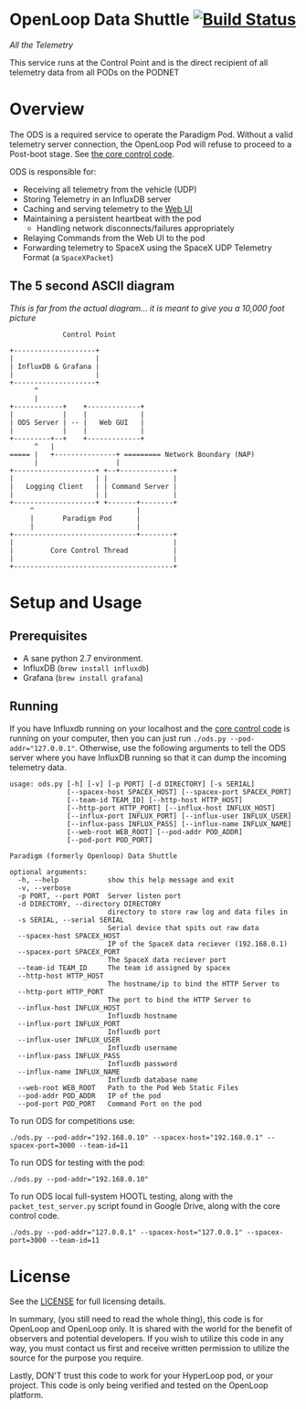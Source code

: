 # OpenLoop Data Shuttle [![Build Status](https://travis-ci.org/openloopalliance/ODS.svg?branch=master)](https://travis-ci.org/openloopalliance/ODS)

_All the Telemetry_

This service runs at the Control Point and is the direct recipient of all
telemetry data from all PODs on the PODNET

# Overview

The ODS is a required service to operate the Paradigm Pod. Without a valid
telemetry server connection, the OpenLoop Pod will refuse to proceed to a
Post-boot stage.  See
[the core control code](https://github.com/ParadigmHyperloop/hyperloop).

ODS is responsible for:

* Receiving all telemetry from the vehicle (UDP)
* Storing Telemetry in an InfluxDB server
* Caching and serving telemetry to the [Web UI](https://github.com/ParadigmHyperloop/web)
* Maintaining a persistent heartbeat with the pod
  * Handling network disconnects/failures appropriately
* Relaying Commands from the Web UI to the pod
* Forwarding telemetry to SpaceX using the SpaceX UDP Telemetry Format (a `SpaceXPacket`)

## The 5 second ASCII diagram

_This is far from the actual diagram... it is meant to give you a 10,000 foot
picture_

```
             Control Point

+--------------------+
|                    |
| InfluxDB & Grafana |
|                    |
+--------------------+
      ^
      |
+------------+    +-------------+
|            |    |             |
| ODS Server | -- |   Web GUI   |   
|            |    |             |
+---------+--+    +-------------+
      ^   |                      
===== |   +---------------+ ========= Network Boundary (NAP)
      |                   |         
+--------------------+ +--+-------------+
|                    | |                |
|   Logging Client   | | Command Server |
|                    | |                |
+--------------------+ +-------+--------+
     ^                         |
     |       Paradigm Pod      |
     |                         |
+------------------------------+--------+
|                                       |
|         Core Control Thread           |
|                                       |
+---------------------------------------+
```

# Setup and Usage

## Prerequisites

* A sane python 2.7 environment.
* InfluxDB (`brew install influxdb`)
* Grafana (`brew install grafana`)

## Running

If you have Influxdb running on your localhost and the [core control code](https://github.com/ParadigmHyperloop/hyperloop) is running on your computer, then you can just run `./ods.py --pod-addr="127.0.0.1"`.  Otherwise,
use the following arguments to tell the ODS server where you have InfluxDB
running so that it can dump the incoming telemetry data.

```
usage: ods.py [-h] [-v] [-p PORT] [-d DIRECTORY] [-s SERIAL]
              [--spacex-host SPACEX_HOST] [--spacex-port SPACEX_PORT]
              [--team-id TEAM_ID] [--http-host HTTP_HOST]
              [--http-port HTTP_PORT] [--influx-host INFLUX_HOST]
              [--influx-port INFLUX_PORT] [--influx-user INFLUX_USER]
              [--influx-pass INFLUX_PASS] [--influx-name INFLUX_NAME]
              [--web-root WEB_ROOT] [--pod-addr POD_ADDR]
              [--pod-port POD_PORT]

Paradigm (formerly Openloop) Data Shuttle

optional arguments:
  -h, --help            show this help message and exit
  -v, --verbose
  -p PORT, --port PORT  Server listen port
  -d DIRECTORY, --directory DIRECTORY
                        directory to store raw log and data files in
  -s SERIAL, --serial SERIAL
                        Serial device that spits out raw data
  --spacex-host SPACEX_HOST
                        IP of the SpaceX data reciever (192.168.0.1)
  --spacex-port SPACEX_PORT
                        The SpaceX data reciever port
  --team-id TEAM_ID     The team id assigned by spacex
  --http-host HTTP_HOST
                        The hostname/ip to bind the HTTP Server to
  --http-port HTTP_PORT
                        The port to bind the HTTP Server to
  --influx-host INFLUX_HOST
                        Influxdb hostname
  --influx-port INFLUX_PORT
                        Influxdb port
  --influx-user INFLUX_USER
                        Influxdb username
  --influx-pass INFLUX_PASS
                        Influxdb password
  --influx-name INFLUX_NAME
                        Influxdb database name
  --web-root WEB_ROOT   Path to the Pod Web Static Files
  --pod-addr POD_ADDR   IP of the pod
  --pod-port POD_PORT   Command Port on the pod
```


To run ODS for competitions use:

```
./ods.py --pod-addr="192.168.0.10" --spacex-host="192.168.0.1" --spacex-port=3000 --team-id=11
```


To run ODS for testing with the pod:

```
./ods.py --pod-addr="192.168.0.10"
```

To run ODS local full-system HOOTL testing, along with the `packet_test_server.py` script found in Google Drive, along with the core control code.

```
./ods.py --pod-addr="127.0.0.1" --spacex-host="127.0.0.1" --spacex-port=3000 --team-id=11
```

# License

See the [LICENSE](LICENSE) for full licensing details.

In summary, (you still need to read the whole thing), this code is for
OpenLoop and OpenLoop only. It is shared with the world for the benefit of
observers and potential developers. If you wish to utilize this code in any
way, you must contact us first and receive written permission to utilize the
source for the purpose you require.

Lastly, DON'T trust this code to work for your HyperLoop pod, or your project.
This code is only being verified and tested on the OpenLoop platform.
